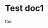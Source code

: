 <script setup>
import TestComp1 from './components/TestComp1.vue'
</script>

# Test doc1

foo

<TestComp1 />